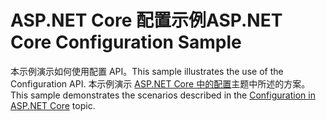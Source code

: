 # <a name="aspnet-core-configuration-sample"></a><span data-ttu-id="560ad-101">ASP.NET Core 配置示例</span><span class="sxs-lookup"><span data-stu-id="560ad-101">ASP.NET Core Configuration Sample</span></span>

<span data-ttu-id="560ad-102">本示例演示如何使用配置 API。</span><span class="sxs-lookup"><span data-stu-id="560ad-102">This sample illustrates the use of the Configuration API.</span></span> <span data-ttu-id="560ad-103">本示例演示 [ASP.NET Core 中的配置](https://docs.microsoft.com/aspnet/core/fundamentals/configuration)主题中所述的方案。</span><span class="sxs-lookup"><span data-stu-id="560ad-103">This sample demonstrates the scenarios described in the [Configuration in ASP.NET Core](https://docs.microsoft.com/aspnet/core/fundamentals/configuration) topic.</span></span>
